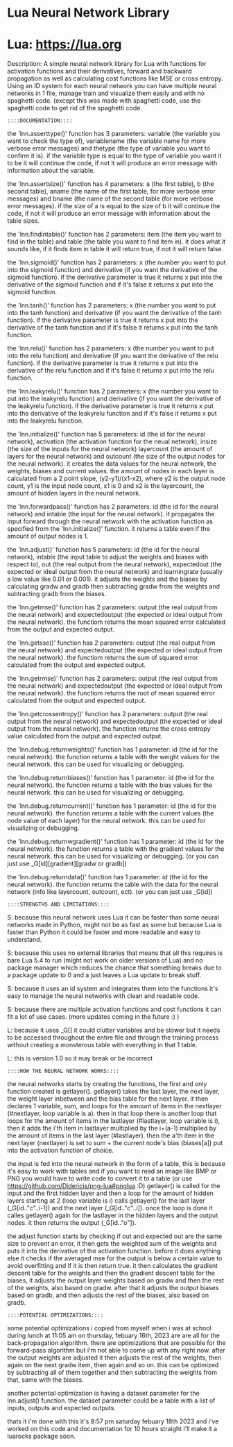 # Lua Neural Network Library

# Lua: https://lua.org

Description:
A simple neural network library for Lua with functions for activation functions and their derivatives,
forward and backward propagation as well as calculating cost functions like MSE or cross entropy.
Using an ID system for each neural network you can have multiple neural networks in 1 file, manage
train and visualize them easily and with no spaghetti code. (except this was made with spaghetti code,
use the spaghetti code to get rid of the spaghetti code.

    ::::DOCUMENTATION::::

the 'lnn.asserttype()' function has 3 parameters: variable (the variable you want to check the type of), variablename (the variable name for more verbose error messages) and thetype
(the type of variable you want to confirm it is). if the variable type is equal to the type of variable you want it to be it will continue the code, if not it will produce an error
message with information about the variable.

the 'lnn.assertsize()' function has 4 parameters: a (the first table), b (the second table), aname (the name of the first table, for more verbose error messages) and bname (the name
of the second table (for more verbose error messages). if the size of a is equal to the size of b it will continue the code, if not it will produce an error message with information
about the table sizes.

the 'lnn.findintable()' function has 2 parameters: item (the item you want to find in the table) and table (the table you want to find item in). it does what it sounds like, if it
finds item in table it will return true, if not it will return false.

the 'lnn.sigmoid()' function has 2 parameters: x (the number you want to put into the sigmoid function) and derivative (if you want the derivative of the sigmoid function). if the
derivative parameter is true it returns x put into the derivative of the sigmoid function and if it's false it returns x put into the sigmoid function.

the 'lnn.tanh()' function has 2 parameters: x (the number you want to put into the tanh function) and derivative (if you want the derivative of the tanh function). if the
derivative parameter is true it returns x put into the derivative of the tanh function and if it's false it returns x put into the tanh function.

the 'lnn.relu()' function has 2 parameters: x (the number you want to put into the relu function) and derivative (if you want the derivative of the relu function). if the
derivative parameter is true it returns x put into the derivative of the relu function and if it's false it returns x put into the relu function.

the 'lnn.leakyrelu()' function has 2 parameters: x (the number you want to put into the leakyrelu function) and derivative (if you want the derivative of the leakyrelu function).
if the derivative parameter is true it returns x put into the derivative of the leakyrelu function and if it's false it returns x put into the leakyrelu function.

the 'lnn.initialize()' function has 5 parameters: id (the id for the neural network), activation (the activation function for the neual network), insize (the size of the inputs for
the neural network) layercount (the amount of layers for the neural network) and outcount (the size of the output nodes for the neural network). it creates the data values for the
neural network, the weights, biases and current values. the amount of nodes in each layer is calculated from a 2 point slope, (y2-y1)/(x1-x2), where y2 is the output node count, y1
is the input node count, x1 is 0 and x2 is the layercount, the amount of hidden layers in the neural network.

the 'lnn.forwardpass()' function has 2 parameters: id (the id for the neural network) and intable (the input for the neural network). it propagates the input forward through the
neural network with the activation function as specified from the 'lnn.initialize()' function. it returns a table even if the amount of output nodes is 1. 
 
the 'lnn.adjust()' function has 5 parameters: id (the id for the neural network), intable (the input table to adjust the weights and biases with respect to), out (the real output
from the neural network), expectedout (the expected or ideal output from the neural network) and learningrate (usually a low value like 0.01 or 0.001). it adjusts the weights and
the biases by calculating gradw and gradb then subtracting gradw from the weights and subtracting gradb from the biases.

the 'lnn.getmse()' function has 2 parameters: output (the real output from the neural network) and expectedoutput (the expected or ideal output from the neural network). the functiom
returns the mean squared error calculated from the output and expected output.

the 'lnn.getsse()' function has 2 parameters: output (the real output from the neural network) and expectedoutput (the expected or ideal output from the neural network). the functiom
returns the sum of squared error calculated from the output and expected output.

the 'lnn.getrmse)' function has 2 parameters: output (the real output from the neural network) and expectedoutput (the expected or ideal output from the neural network). the functiom
returns the root of mean squared error calculated from the output and expected output.

the 'lnn.getcrossentropy()' function has 2 parameters: output (the real output from the neural network) and expectedoutput (the expected or ideal output from the neural network). the
function returns the cross entropy value calculated from the output and expected output. 

the 'lnn.debug.returnweights()' function has 1 parameter: id (the id for the neural network). the function returns a table with the weight values for the neural network. this can
be used for visualizing or debugging.

the 'lnn.debug.returnbiases()' function has 1 parameter: id (the id for the neural network). the function returns a table with the bias values for the neural network. this can be
used for visualizing or debugging.

the 'lnn.debug.returncurrent()' function has 1 parameter: id (the id for the neural network). the function returns a table with the current values (the node value of each layer) for
the neural network. this can be used for visualizing or debugging.

the 'lnn.debug.returnwgradient()' function has 1 parameter: id (the id for the neural network). the function returns a table with the gradient values for the neural network. this can
be used for visualizing or debugging. (or you can just use _G[id][gradient][gradw or gradb])

the 'lnn.debug.returndata()' function has 1 parameter: id (the id for the neural network). the function returns the table with the data for the neural network (info like layercount,
outcount, ect). (or you can just use _G[id])

    ::::STRENGTHS AND LIMITATIONS::::
    
S: because this neural network uses Lua it can be faster than some neural networks made in Python, might not be as fast as some but because Lua is faster than Python it could be faster
and more readable and easy to understand.

S: because this uses no external libraries that means that all this requires is bare Lua 5.4 to run (might not work on older versions of Lua) and no package manager which reduces
the chance that something breaks due to a package update to 0 and a just leaves a Lua update to break stuff.

S: because it uses an id system and integrates them into the functions it's easy to manage the neural networks with clean and readable code.

S: because there are multiple activation functions and cost functions it can fit a lot of use cases. (more updates coming in the future :) )

L: because it uses _G[] it could clutter variables and be slower but it needs to be accessed throughout the entire file and through the training process without creating a monsterous
table with everything in that 1 table.

L: this is version 1.0 so it may break or be incorrect

    ::::HOW THE NEURAL NETWORK WORKS::::

the neural networks starts by creating the functions, the first and only function created is getlayer(). getlayer() takes the last layer, the next layer, the weight layer inbetween
and the bias table for the next layer. it then declares 1 variable, sum, and loops for the amount of items in the nextlayer (#nextlayer, loop variable is a). then in that loop there
is another loop that loops for the amount of items in the lastlayer (#lastlayer, loop variable is i), then it adds the i'th item in lastlayer multiplied by the i+(a-1) multiplied by
the amount of items in the last layer (#lastlayer). then the a'th item in the next layer (nextlayer) is set to sum + the current node's bias (biases[a]) put into the activation
function of choice.

the input is fed into the neural network in the form of a table, this is because it's easy to work with tables and if you want to read an image like BMP or PNG you would have to
write code to convert it to a table (or use https://github.com/Didericis/png-lua#pnglua :D) getlayer() is called for the input and the first hidden layer and then a loop for the
amount of hidden layers starting at 2 (loop variable is i) calls getlayer() for the last layer (_G[id.."c"..i-1]) and the next layer (_G[id.."c"..i]). once the loop is done it calles
getlayer() again for the lastlayer in the hidden layers and the output nodes. it then returns the output (_G[id.."o"]).

the adjust function starts by checking if out and expected out are the same size to prevent an error, it then gets the weighted sum of the weights and puts it into the derivative of
the activation function. before it does anything else it checks if the averaged mse for the output is below a certain value to avoid overfitting and if it is then return true. it then
calculates the gradient descent table for the weights and then the gradient descent table for the biases, it adjusts the output layer weights based on gradw and then the rest of the
weights, also based on gradw. after that it adjusts the output biases based on gradb, and then adjusts the rest of the biases, also based on gradb.

    ::::POTENTIAL OPTIMIZATIONS::::

some potential optimizations i copied from myself when i was at school during lunch at 11:05 am on thursday, febuary 16th, 2023 are are all for the back-propagation algorithm. there
are optimizations that are possible for the forward-pass algorithm but i'm not able to come up with any right now. after the output weights are adjusted it then adjusts the rest of
the weights, then again on the next gradw item, then again and so on. this can be optimized by subtracting all of them together and then subtracting the weights from that, same with
the biases.

another potential optimization is having a dataset parameter for the lnn.adjust() function. the dataset parameter could be a table with a list of inputs, outputs and expected outputs.

thats it i'm done with this it's 8:57 pm saturday febuary 18th 2023 and i've worked on this code and documentation for 10 hours straight i'll make it a luarocks package soon.
